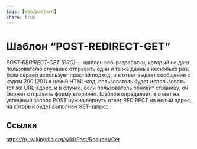 ```yaml
---
tags: [Web/pattern]
share: true
---
```

# Шаблон “POST-REDIRECT-GET”
*POST-REDIRECT-GET (PRG)* — шаблон веб-разработки, который не дает пользователю случайно отправить одни и те же данные несколько раз.
Если сервер использует простой подход, и в ответ выдает сообщение с кодом 200 (201) и некий HTML-код, пользователь будет использовать тот же URL-адрес, и в случае, если пользователь обновит страницу, он сможет отправить форму вторично.
Шаблон определяет, в ответ на успешный запрос POST нужно вернуть ответ REDIRECT на новый адрес, на который будет выполнен GET-запрос.

## Ссылки
https://ru.wikipedia.org/wiki/Post/Redirect/Get